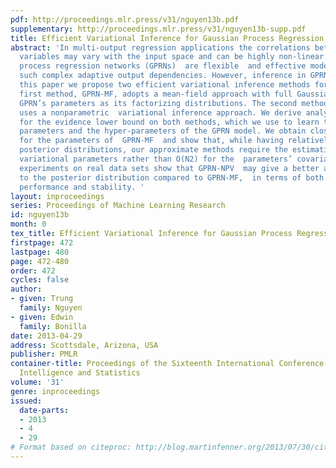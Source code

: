 ```yaml
---
pdf: http://proceedings.mlr.press/v31/nguyen13b.pdf
supplementary: http://proceedings.mlr.press/v31/nguyen13b-supp.pdf
title: Efficient Variational Inference for Gaussian Process Regression Networks
abstract: 'In multi-output regression applications the correlations between the response
  variables may vary with the input space and can be highly non-linear.  Gaussian
  process regression networks (GPRNs)  are flexible  and effective models to represent
  such complex adaptive output dependencies. However, inference in GPRNs is  intractable.  In
  this paper we propose two efficient variational inference methods for  GPRNs. The
  first method, GPRN-MF, adopts a mean-field approach with full Gaussians over the
  GPRN’s parameters as its factorizing distributions. The second method, GPRN-NPV,
  uses a nonparametric  variational inference approach. We derive analytical forms
  for the evidence lower bound on both methods, which we use to learn the variational
  parameters and the hyper-parameters of the GPRN model. We obtain closed-form updates
  for the parameters of  GPRN-MF  and show that, while having relatively complex approximate
  posterior distributions, our approximate methods require the estimation of  O(N)
  variational parameters rather than O(N2) for the  parameters’ covariances.  Our
  experiments on real data sets show that GPRN-NPV  may give a better approximation
  to the posterior distribution compared to GPRN-MF,  in terms of both predictive
  performance and stability. '
layout: inproceedings
series: Proceedings of Machine Learning Research
id: nguyen13b
month: 0
tex_title: Efficient Variational Inference for Gaussian Process Regression Networks
firstpage: 472
lastpage: 480
page: 472-480
order: 472
cycles: false
author:
- given: Trung
  family: Nguyen
- given: Edwin
  family: Bonilla
date: 2013-04-29
address: Scottsdale, Arizona, USA
publisher: PMLR
container-title: Proceedings of the Sixteenth International Conference on Artificial
  Intelligence and Statistics
volume: '31'
genre: inproceedings
issued:
  date-parts:
  - 2013
  - 4
  - 29
# Format based on citeproc: http://blog.martinfenner.org/2013/07/30/citeproc-yaml-for-bibliographies/
---
```

